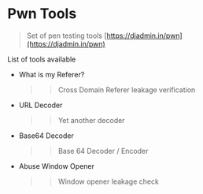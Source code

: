 # Pwn Tools
>Set of pen testing tools
[https://djadmin.in/pwn](https://djadmin.in/pwn)

List of tools available
* What is my Referer?
    >> Cross Domain Referer leakage verification
* URL Decoder
    >> Yet another decoder
* Base64 Decoder
    >> Base 64 Decoder / Encoder
* Abuse Window Opener
    >> Window opener leakage check

